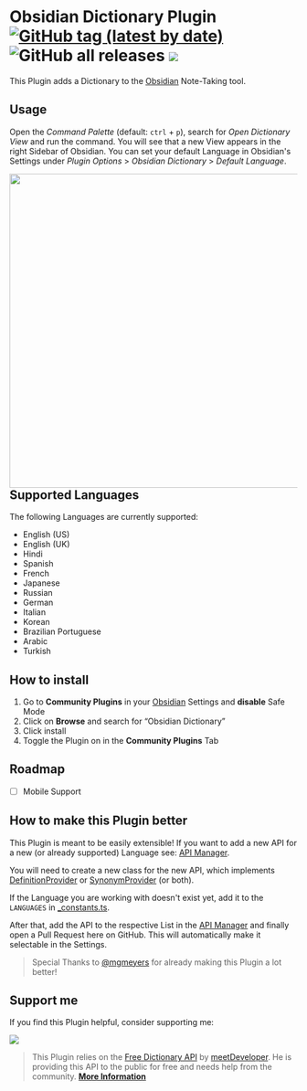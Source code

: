 # Obsidian Dictionary Plugin [![GitHub tag (latest by date)](https://img.shields.io/github/v/tag/phibr0/obsidian-dictionary)](https://github.com/phibr0/obsidian-dictionary/releases) ![GitHub all releases](https://img.shields.io/github/downloads/phibr0/obsidian-dictionary/total) [![](https://img.shields.io/badge/Support%3F-Buy%20me%20a%20Coffee-yellow)](https://www.buymeacoffee.com/phibr0)

This Plugin adds a Dictionary to the [Obsidian](https://obsidian.md) Note-Taking tool.

## Usage

Open the *Command Palette* (default: `ctrl` + `p`), search for *Open Dictionary View* and run the command. You will see that a new View appears in the right Sidebar of Obsidian. You can set your default Language in Obsidian's Settings under *Plugin Options* > *Obsidian Dictionary* > *Default Language*.

<img align="right" width="550" src="https://media.discordapp.net/attachments/796853434397360128/847198380878069771/Screen_Shot_2021-05-26_at_12.43.43_PM.png?width=736&height=676">

## Supported Languages


The following Languages are currently supported:

- English (US)
- English (UK)
- Hindi
- Spanish
- French
- Japanese
- Russian
- German
- Italian
- Korean
- Brazilian Portuguese
- Arabic
- Turkish

## How to install

1. Go to **Community Plugins** in your [Obsidian](https://www.obsidian.md) Settings and **disable** Safe Mode
2. Click on **Browse** and search for “Obsidian Dictionary”
3. Click install
4. Toggle the Plugin on in the **Community Plugins** Tab

## Roadmap

- [ ] Mobile Support

## How to make this Plugin better

This Plugin is meant to be easily extensible! If you want to add a new API for a new (or already supported) Language see: [API Manager](src/apiManager.ts).

You will need to create a new class for the new API, which implements [DefinitionProvider](src/api/types.ts) or [SynonymProvider](src/api/types.ts) (or both).

If the Language you are working with doesn't exist yet, add it to the `LANGUAGES` in [_constants.ts](src/_constants.ts).

After that, add the API to the respective List in the [API Manager](src/apiManager.ts) and finally open a Pull Request here on GitHub.
This will automatically make it selectable in the Settings.

> Special Thanks to [@mgmeyers](https://github.com/mgmeyers) for already making this Plugin a lot better!

## Support me

If you find this Plugin helpful, consider supporting me:

<a href="https://www.buymeacoffee.com/phibr0"><img src="https://img.buymeacoffee.com/button-api/?text=Buy me a coffee&emoji=&slug=phibr0&button_colour=5F7FFF&font_colour=ffffff&font_family=Inter&outline_colour=000000&coffee_colour=FFDD00"></a>

> This Plugin relies on the [Free Dictionary API](https://dictionaryapi.dev/) by [meetDeveloper](https://github.com/meetDeveloper). He is providing this API to the public for free and needs help from the community. [**More Information**](https://github.com/meetDeveloper/freeDictionaryAPI#important-note)
